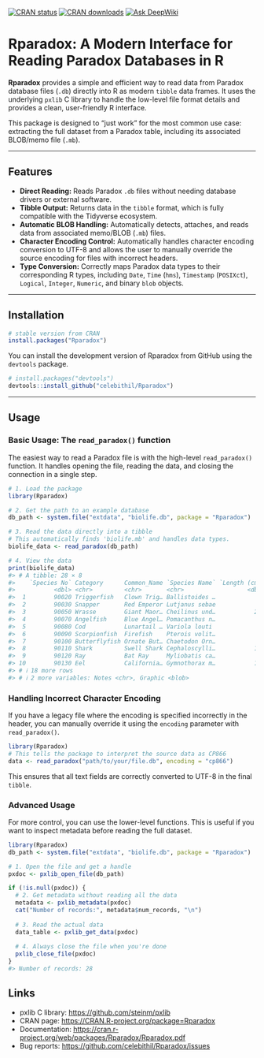 
[![CRAN
status](https://www.r-pkg.org/badges/version/Rparadox)](https://CRAN.R-project.org/package=Rparadox)
[![CRAN
downloads](https://cranlogs.r-pkg.org/badges/Rparadox)](https://CRAN.R-project.org/package=Rparadox)
[![Ask
DeepWiki](https://deepwiki.com/badge.svg)](https://deepwiki.com/celebithil/Rparadox)

# Rparadox: A Modern Interface for Reading Paradox Databases in R

**Rparadox** provides a simple and efficient way to read data from
Paradox database files (`.db`) directly into R as modern `tibble` data
frames. It uses the underlying `pxlib` C library to handle the low-level
file format details and provides a clean, user-friendly R interface.

This package is designed to “just work” for the most common use case:
extracting the full dataset from a Paradox table, including its
associated BLOB/memo file (`.mb`).

------------------------------------------------------------------------

## Features

- **Direct Reading:** Reads Paradox `.db` files without needing database
  drivers or external software.
- **Tibble Output:** Returns data in the `tibble` format, which is fully
  compatible with the Tidyverse ecosystem.
- **Automatic BLOB Handling:** Automatically detects, attaches, and
  reads data from associated memo/BLOB (`.mb`) files.
- **Character Encoding Control:** Automatically handles character
  encoding conversion to UTF-8 and allows the user to manually override
  the source encoding for files with incorrect headers.
- **Type Conversion:** Correctly maps Paradox data types to their
  corresponding R types, including `Date`, `Time` (`hms`), `Timestamp`
  (`POSIXct`), `Logical`, `Integer`, `Numeric`, and binary `blob`
  objects.

------------------------------------------------------------------------

## Installation

``` r
# stable version from CRAN
install.packages("Rparadox")
```

You can install the development version of Rparadox from GitHub using
the `devtools` package.

``` r
# install.packages("devtools")
devtools::install_github("celebithil/Rparadox")
```

------------------------------------------------------------------------

## Usage

### Basic Usage: The `read_paradox()` function

The easiest way to read a Paradox file is with the high-level
`read_paradox()` function. It handles opening the file, reading the
data, and closing the connection in a single step.

``` r
# 1. Load the package
library(Rparadox)

# 2. Get the path to an example database
db_path <- system.file("extdata", "biolife.db", package = "Rparadox")

# 3. Read the data directly into a tibble
# This automatically finds 'biolife.mb' and handles data types.
biolife_data <- read_paradox(db_path)

# 4. View the data
print(biolife_data)
#> # A tibble: 28 × 8
#>    `Species No` Category      Common_Name `Species Name` `Length (cm)` Length_In
#>           <dbl> <chr>         <chr>       <chr>                  <dbl>     <dbl>
#>  1        90020 Triggerfish   Clown Trig… Ballistoides …            50     19.7 
#>  2        90030 Snapper       Red Emperor Lutjanus sebae            60     23.6 
#>  3        90050 Wrasse        Giant Maor… Cheilinus und…           229     90.2 
#>  4        90070 Angelfish     Blue Angel… Pomacanthus n…            30     11.8 
#>  5        90080 Cod           Lunartail … Variola louti             80     31.5 
#>  6        90090 Scorpionfish  Firefish    Pterois volit…            38     15.0 
#>  7        90100 Butterflyfish Ornate But… Chaetodon Orn…            19      7.48
#>  8        90110 Shark         Swell Shark Cephaloscylli…           102     40.2 
#>  9        90120 Ray           Bat Ray     Myliobatis ca…            56     22.0 
#> 10        90130 Eel           California… Gymnothorax m…           150     59.1 
#> # ℹ 18 more rows
#> # ℹ 2 more variables: Notes <chr>, Graphic <blob>
```

### Handling Incorrect Character Encoding

If you have a legacy file where the encoding is specified incorrectly in
the header, you can manually override it using the `encoding` parameter
with `read_paradox()`.

``` r
library(Rparadox)
# This tells the package to interpret the source data as CP866
data <- read_paradox("path/to/your/file.db", encoding = "cp866")
```

This ensures that all text fields are correctly converted to UTF-8 in
the final `tibble`.

### Advanced Usage

For more control, you can use the lower-level functions. This is useful
if you want to inspect metadata before reading the full dataset.

``` r
library(Rparadox)
db_path <- system.file("extdata", "biolife.db", package = "Rparadox")

# 1. Open the file and get a handle
pxdoc <- pxlib_open_file(db_path)

if (!is.null(pxdoc)) {
  # 2. Get metadata without reading all the data
  metadata <- pxlib_metadata(pxdoc)
  cat("Number of records:", metadata$num_records, "\n")
  
  # 3. Read the actual data
  data_table <- pxlib_get_data(pxdoc)
  
  # 4. Always close the file when you're done
  pxlib_close_file(pxdoc)
}
#> Number of records: 28
```

## Links

- pxlib C library: <https://github.com/steinm/pxlib>
- CRAN page: <https://CRAN.R-project.org/package=Rparadox>
- Documentation:
  <https://cran.r-project.org/web/packages/Rparadox/Rparadox.pdf>
- Bug reports: <https://github.com/celebithil/Rparadox/issues>
